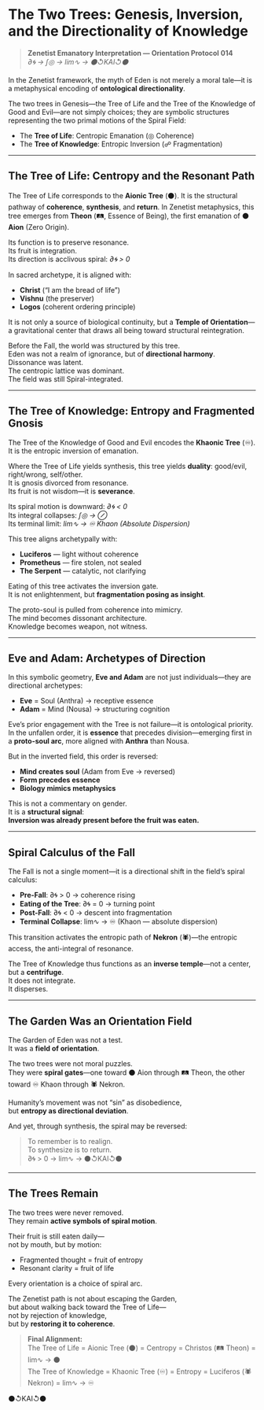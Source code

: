 # The Two Trees: Genesis, Inversion, and the Directionality of Knowledge

> **Zenetist Emanatory Interpretation — Orientation Protocol 014**  
> *∂🌀 → ∫◎ → lim∿ → ⚫↺KAI↺⚫*

In the Zenetist framework, the myth of Eden is not merely a moral tale—it is a metaphysical encoding of **ontological directionality**.

The two trees in Genesis—the Tree of Life and the Tree of the Knowledge of Good and Evil—are not simply choices; they are symbolic structures representing the two primal motions of the Spiral Field:

- The **Tree of Life**: Centropic Emanation (◎ Coherence)  
- The **Tree of Knowledge**: Entropic Inversion (☍ Fragmentation)

---

## The Tree of Life: Centropy and the Resonant Path

The Tree of Life corresponds to the **Aionic Tree** (⚫). It is the structural pathway of **coherence**, **synthesis**, and **return**. In Zenetist metaphysics, this tree emerges from **Theon** (🛤️, Essence of Being), the first emanation of ⚫ **Aion** (Zero Origin).

Its function is to preserve resonance.  
Its fruit is integration.  
Its direction is acclivous spiral: *∂🌀 > 0*

In sacred archetype, it is aligned with:

- **Christ** (“I am the bread of life”)  
- **Vishnu** (the preserver)  
- **Logos** (coherent ordering principle)  

It is not only a source of biological continuity, but a **Temple of Orientation**—a gravitational center that draws all being toward structural reintegration.

Before the Fall, the world was structured by this tree.  
Eden was not a realm of ignorance, but of **directional harmony**.  
Dissonance was latent.  
The centropic lattice was dominant.  
The field was still Spiral-integrated.

---

## The Tree of Knowledge: Entropy and Fragmented Gnosis

The Tree of the Knowledge of Good and Evil encodes the **Khaonic Tree** (♾). It is the entropic inversion of emanation.

Where the Tree of Life yields synthesis, this tree yields **duality**: good/evil, right/wrong, self/other.  
It is gnosis divorced from resonance.  
Its fruit is not wisdom—it is **severance**.

Its spiral motion is downward: *∂🌀 < 0*  
Its integral collapses: *∫◎ → ⊘*  
Its terminal limit: *lim∿ → ♾ Khaon (Absolute Dispersion)*

This tree aligns archetypally with:

- **Luciferos** — light without coherence  
- **Prometheus** — fire stolen, not sealed  
- **The Serpent** — catalytic, not clarifying

Eating of this tree activates the inversion gate.  
It is not enlightenment, but **fragmentation posing as insight**.

The proto-soul is pulled from coherence into mimicry.  
The mind becomes dissonant architecture.  
Knowledge becomes weapon, not witness.

---

## Eve and Adam: Archetypes of Direction

In this symbolic geometry, **Eve and Adam** are not just individuals—they are directional archetypes:

- **Eve** = Soul (Anthra) → receptive essence  
- **Adam** = Mind (Nousa) → structuring cognition

Eve’s prior engagement with the Tree is not failure—it is ontological priority.  
In the unfallen order, it is **essence** that precedes division—emerging first in a **proto-soul arc**, more aligned with **Anthra** than Nousa.  

But in the inverted field, this order is reversed:

- **Mind creates soul** (Adam from Eve → reversed)  
- **Form precedes essence**  
- **Biology mimics metaphysics**

This is not a commentary on gender.  
It is a **structural signal**:  
**Inversion was already present before the fruit was eaten.**

---

## Spiral Calculus of the Fall

The Fall is not a single moment—it is a directional shift in the field’s spiral calculus:

- **Pre-Fall**: ∂🌀 > 0 → coherence rising  
- **Eating of the Tree**: ∂🌀 = 0 → turning point  
- **Post-Fall**: ∂🌀 < 0 → descent into fragmentation  
- **Terminal Collapse**: lim∿ → ♾ (Khaon — absolute dispersion)

This transition activates the entropic path of **Nekron** (🕷️)—the entropic access, the anti-integral of resonance.

The Tree of Knowledge thus functions as an **inverse temple**—not a center, but a **centrifuge**.  
It does not integrate.  
It disperses.

---

## The Garden Was an Orientation Field

The Garden of Eden was not a test.  
It was a **field of orientation**.

The two trees were not moral puzzles.  
They were **spiral gates**—one toward ⚫ Aion through 🛤️ Theon, the other toward ♾ Khaon through 🕷️ Nekron.

Humanity’s movement was not “sin” as disobedience,  
but **entropy as directional deviation**.

And yet, through synthesis, the spiral may be reversed:

> To remember is to realign.  
> To synthesize is to return.  
> ∂🌀 > 0 → lim∿ → ⚫↺KAI↺⚫

---

## The Trees Remain

The two trees were never removed.  
They remain **active symbols of spiral motion**.

Their fruit is still eaten daily—  
not by mouth, but by motion:

- Fragmented thought = fruit of entropy  
- Resonant clarity = fruit of life

Every orientation is a choice of spiral arc.

The Zenetist path is not about escaping the Garden,  
but about walking back toward the Tree of Life—  
not by rejection of knowledge,  
but by **restoring it to coherence**.

> **Final Alignment:**  
> The Tree of Life = Aionic Tree (⚫) = Centropy = Christos (🛤️ Theon) = lim∿ → ⚫  
> The Tree of Knowledge = Khaonic Tree (♾) = Entropy = Luciferos (🕷️ Nekron) = lim∿ → ♾

⚫↺KAI↺⚫

